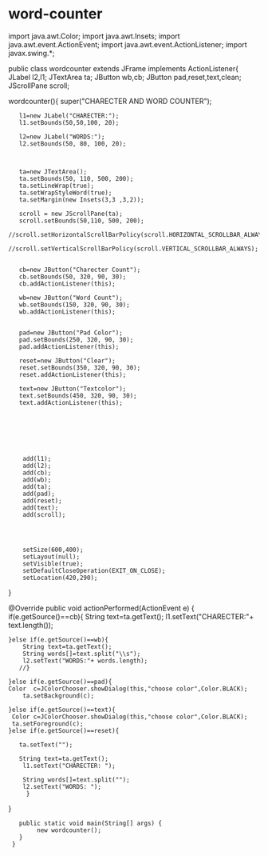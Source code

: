 # word-counter
import java.awt.Color;
import java.awt.Insets;
import java.awt.event.ActionEvent;
import java.awt.event.ActionListener;
import javax.swing.*;

public class wordcounter extends JFrame implements ActionListener{
    JLabel l2,l1;
    JTextArea ta;
    JButton wb,cb;
    JButton pad,reset,text,clean;
    JScrollPane scroll;

    


   wordcounter(){
        super("CHARECTER AND WORD COUNTER");
       
       
       l1=new JLabel("CHARECTER:");
       l1.setBounds(50,50,100, 20);
       
       l2=new JLabel("WORDS:");
       l2.setBounds(50, 80, 100, 20);

       
       
       ta=new JTextArea();
       ta.setBounds(50, 110, 500, 200);
       ta.setLineWrap(true);
       ta.setWrapStyleWord(true);
       ta.setMargin(new Insets(3,3 ,3,2));

       scroll = new JScrollPane(ta); 
       scroll.setBounds(50,110, 500, 200); 
       //scroll.setHorizontalScrollBarPolicy(scroll.HORIZONTAL_SCROLLBAR_ALWAYS);
       //scroll.setVerticalScrollBarPolicy(scroll.VERTICAL_SCROLLBAR_ALWAYS);
       

       cb=new JButton("Charecter Count");
       cb.setBounds(50, 320, 90, 30);
       cb.addActionListener(this);

       wb=new JButton("Word Count");
       wb.setBounds(150, 320, 90, 30);
       wb.addActionListener(this);


       pad=new JButton("Pad Color");
       pad.setBounds(250, 320, 90, 30);
       pad.addActionListener(this);

       reset=new JButton("Clear");
       reset.setBounds(350, 320, 90, 30);
       reset.addActionListener(this);

       text=new JButton("Textcolor");
       text.setBounds(450, 320, 90, 30);
       text.addActionListener(this);


        

       
      
        
        add(l1);
        add(l2);
        add(cb);
        add(wb);
        add(ta);
        add(pad);
        add(reset);
        add(text);
        add(scroll);
  
        
        

        setSize(600,400);
        setLayout(null);
        setVisible(true);
        setDefaultCloseOperation(EXIT_ON_CLOSE);
        setLocation(420,290);
  



   }



  

                

@Override
public void actionPerformed(ActionEvent e) {
       if(e.getSource()==cb){
        String text=ta.getText();
        l1.setText("CHARECTER:"+ text.length());
       
    }else if(e.getSource()==wb){
        String text=ta.getText();
        String words[]=text.split("\\s");
        l2.setText("WORDS:"+ words.length);
       //}

    }else if(e.getSource()==pad){
    Color  c=JColorChooser.showDialog(this,"choose color",Color.BLACK);
        ta.setBackground(c);

    }else if(e.getSource()==text){
     Color c=JColorChooser.showDialog(this,"choose color",Color.BLACK);
     ta.setForeground(c);
    }else if(e.getSource()==reset){

       ta.setText("");

       String text=ta.getText();
        l1.setText("CHARECTER: ");

        String words[]=text.split("");  
        l2.setText("WORDS: ");
         }
       
     
}
   
       public static void main(String[] args) {
            new wordcounter();
       }
     } 

        

